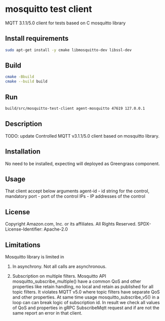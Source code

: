 # mosquitto test client

MQTT 3.1.1/5.0 client for tests based on C mosquitto library

## Install requirements
```bash
sudo apt-get install -y cmake libmosquitto-dev libssl-dev
```

## Build
```bash
cmake -Bbuild
cmake --build build
```

## Run
```bash
build/src/mosquitto-test-client agent-mosquitto 47619 127.0.0.1
```

## Description
TODO: update
Controlled MQTT v3.1.1/5.0 client based on mosquitto library.

## Installation
No need to be installed, expecting will deployed as Greengrass component.

## Usage
That client accept below arguments
agent-id - id string for the control, mandatory
port     - port of the control
IPs      - IP addresses of the control

## License
Copyright Amazon.com, Inc. or its affiliates. All Rights Reserved.
SPDX-License-Identifier: Apache-2.0


## Limitations
Mosquitto library is limited in

1. In asynchrony.
Not all calls are asynchronous.

2. Subscription on multiple filters.
Mosquitto API mosquitto_subscribe_multiple() have a common QoS and other properties like retain handling, no local and retain as published for all topic filters.
It violates MQTT v5.0 where topic filters have separate QoS and other properties.
At same time usage mosquitto_subscribe_v5() in a loop can can break logic of subscription id.
In result we check all values of QoS and properties in gRPC SubscribeMqtt request and if are not the same report an error in that client.

